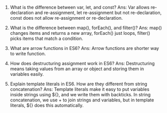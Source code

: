 1) What is the difference between var, let, and const?
Ans: Var allows re-declaration and re-assignment, let re-assignment but not re-declaration, const does not allow re-assignment or re-declaration.

2) What is the difference between map(), forEach(), and filter()?
Ans: map() changes items and returns a new array, forEach() just loops, filter() picks items that match a condition.

3) What are arrow functions in ES6?
Ans: Arrow functions are shorter way to write function.

4) How does destructuring assignment work in ES6?
Ans: Destructuring means taking values from an array or object and storing them in variables easily.

5) Explain template literals in ES6. How are they different from string concatenation?
Ans: Template literals make it easy to put variables inside strings using ${}, and we write them with backticks. In string concatenation, we use + to join strings and variables, but in template literals, ${} does this automatically.